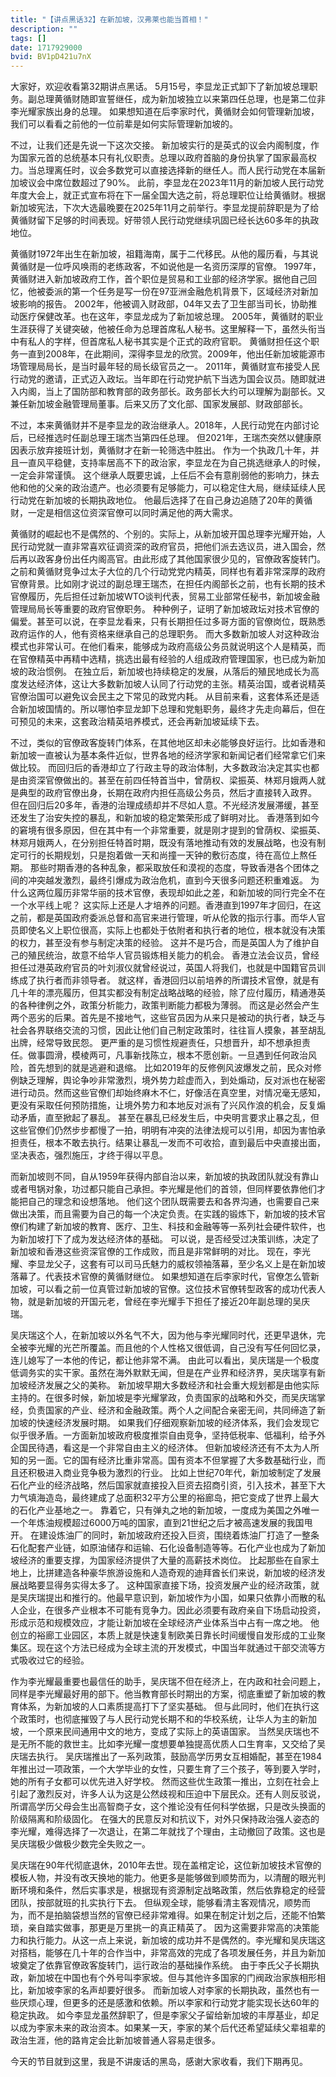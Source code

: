 ```yaml
---
title: "【讲点黑话32】在新加坡，汉弗莱也能当首相！"
description: ""
tags: []
date: 1717929000
bvid: BV1pD421u7nX
---
```

大家好，欢迎收看第32期讲点黑话。
5月15号，李显龙正式卸下了新加坡总理职务。副总理黄循财随即宣誓继任，成为新加坡独立以来第四任总理，也是第二位非李光耀家族出身的总理。
如果想知道在后李家时代，黄循财会如何管理新加坡，我们可以看看之前他的一位前辈是如何实际管理新加坡的。

不过，让我们还是先说一下这次交接。
新加坡实行的是英式的议会内阁制度，作为国家元首的总统基本只有礼仪职责。总理以政府首脑的身份执掌了国家最高权力。当总理离任时，议会多数党可以直接选择新的继任人。而人民行动党在本届新加坡议会中席位数超过了90%。
此前，李显龙在2023年11月的新加坡人民行动党年度大会上，就正式宣布将在下一届全国大选之前，将总理职位让给黄循财。根据新加坡宪法，下次大选最晚要在2025年11月之前举行。李显龙提前辞职是为了给黄循财留下足够的时间表现。好带领人民行动党继续巩固已经长达60多年的执政地位。

黄循财1972年出生在新加坡，祖籍海南，属于二代移民。从他的履历看，与其说黄循财是一位呼风唤雨的老练政客，不如说他是一名资历深厚的官僚。
1997年，黄循财进入新加坡政府工作，首个职位是贸易和工业部的经济学家。据他自己回忆，他被委派的第一个任务是写一份在97亚洲金融危机背景下，区域经济对新加坡影响的报告。
2002年，他被调入财政部，04年又去了卫生部当司长，协助推动医疗保健改革。也在这年，李显龙成为了新加坡总理。
2005年，黄循财的职业生涯获得了关键突破，他被任命为总理首席私人秘书。这里解释一下，虽然头衔当中有私人的字样，但首席私人秘书其实是个正式的政府官职。
黄循财担任这个职务一直到2008年，在此期间，深得李显龙的欣赏。2009年，他出任新加坡能源市场管理局局长，是当时最年轻的局长级官员之一。
2011年，黄循财宣布接受人民行动党的邀请，正式迈入政坛。当年即在行动党护航下当选为国会议员。随即就进入内阁，当上了国防部和教育部的政务部长。政务部长大约可以理解为副部长。又兼任新加坡金融管理局董事。后来又历了文化部、国家发展部、财政部部长。

不过，本来黄循财并不是李显龙的政治继承人。2018年，人民行动党在内部讨论后，已经推选时任副总理王瑞杰当第四任总理。
但2021年，王瑞杰突然以健康原因表示放弃接班计划，黄循财才在新一轮筛选中胜出。
作为一个执政几十年，并且一直风平稳健，支持率居高不下的政治家，李显龙在为自己挑选继承人的时候，一定会非常谨慎。
这个继承人既要忠诚，上任后不会有意削弱他的影响力，抹去他和他的父亲的政治遗产。也必须要有足够能力，可以稳定住大局，继续延续人民行动党在新加坡的长期执政地位。
他最后选择了在自己身边追随了20年的黄循财，一定是相信这位资深官僚可以同时满足他的两大需求。

黄循财的崛起也不是偶然的、个别的。实际上，从新加坡开国总理李光耀开始，人民行动党就一直非常喜欢征调资深的政府官员，把他们派去选议员，进入国会，然后再以政客身份出任内阁高官。由此形成了其他国家很少见的，官僚政客旋转门。
之前和黄循财竞争过太子大位的几个行动党党内精英，同样也有着非常深厚的政府官僚背景。比如刚才说过的副总理王瑞杰，在担任内阁部长之前，也有长期的技术官僚履历，先后担任过新加坡WTO谈判代表，贸易工业部常任秘书，新加坡金融管理局局长等重要的政府官僚职务。
种种例子，证明了新加坡政坛对技术官僚的偏爱。甚至可以说，在李显龙看来，只有长期担任过多哥方面的官僚岗位，既熟悉政府运作的人，他有资格来继承自己的总理职务。
而大多数新加坡人对这种政治模式也非常认可。在他们看来，能够成为政府高级公务员就说明这个人是精英，而在官僚精英中再精中选精，挑选出最有经验的人组成政府管理国家，也已成为新加坡的政治惯例。
在独立后，新加坡也持续稳定的发展，从落后的殖民地成长为高度发达经济体，这让大多数新加坡人认同了行动党的主张。精英治国，或者说精英官僚治国可以避免议会民主之下常见的政党内耗。
从目前来看，这套体系还是适合新加坡国情的。所以哪怕李显龙卸下总理和党魁职务，最终才先走向幕后，但在可预见的未来，这套政治精英培养模式，还会再新加坡延续下去。

不过，类似的官僚政客旋转门体系，在其他地区却未必能够良好运行。比如香港和新加坡一直被认为基本条件近似，世界各地的经济学家和新闻记者们经常拿它们来做比较。
而回归后的香港却立了行政主导的政治体制，大多数政治决定其实也都是由资深官僚做出的。甚至在前四任特首当中，曾荫权、梁振英、林郑月娥两人就是典型的政府官僚出身，长期在政府内担任高级公务员，然后才直接转入政界。
但在回归后20多年，香港的治理成绩却并不尽如人意。不光经济发展滞缓，甚至还发生了治安失控的暴乱，和新加坡的稳定繁荣形成了鲜明对比。
香港落到如今的窘境有很多原因，但在其中有一个非常重要，就是刚才提到的曾荫权、梁振英、林郑月娥两人，在分别担任特首时期，既没有落地推动有效的发展战略，也没有制定可行的长期规划，只是抱着做一天和尚撞一天钟的敷衍态度，待在高位上熬任期。
那些时期香港的各种乱象，都采取放任和漠视的态度，导致香港各个团体之间的冲突越发激烈，最终引爆成为政治危机，直到今天很多问题还积重难返。
为什么这两位履历非常华丽的技术官僚，表现却如此之差，和新加坡的同行完全不在一个水平线上呢？
这实际上还是人才培养的问题。香港直到1997年才回归，在这之前，都是英国政府委派总督和高官来进行管理，听从伦敦的指示行事。而华人官员即使名义上职位很高，实际上也都处于依附者和执行者的地位，根本就没有决策的权力，甚至没有参与制定决策的经验。
这并不是巧合，而是英国人为了维护自己的殖民统治，故意不给华人官员锻炼相关能力的机会。
香港立法会议员，曾经担任过港英政府官员的叶刘淑仪就曾经说过，英国人将我们，也就是中国籍官员训练成了执行者而非领导者。
就这样，香港回归以前培养的所谓技术官僚，就是有几十年的漂亮履历，但其实都没有制定战略战略的经验，除了应付履历，精通港英的各种律例之外，政策分析能力，政策判断能力都极为薄弱。
而这是必然会产生两个恶劣的后果。首先是不接地气，这些官员因为从来只是被动的执行者，缺乏与社会各界联络交流的习惯，因此让他们自己制定政策时，往往盲人摸象，甚至胡乱出牌，经常导致民怨。
更严重的是习惯性规避责任，只想晋升，却不想承担责任。做事圆滑，模棱两可，凡事新找陈立，根本不愿创新。一旦遇到任何政治风险，首先想到的就是逃避和退缩。
比如2019年的反修例风波爆发之前，民众对修例缺乏理解，舆论争吵非常激烈，境外势力趁虚而入，到处煽动，反对派也在秘密进行动员。然而这些官僚们却始终麻木不仁，好像活在真空里，对情况毫无感知，更没有采取任何预防措施，让境外势力和本地反对派有了兴风作浪的机会，反复煽动矛盾，直至掀起了暴乱。
甚至在暴乱已经发生后，中央明言要求止暴之乱，但这些官僚们仍然步步都慢了一拍，明明有冲突的法律法规可以引用，却因为害怕承担责任，根本不敢去执行。结果让暴乱一发而不可收拾，直到最后中央直接出面，坚决表态，强烈施压，才终于得以平息。

而新加坡则不同，自从1959年获得内部自治以来，新加坡的执政团队就没有靠山或者甩锅对象，功过都只能自己承担。李光耀是他们的首领，但同样要依靠他们才能把自己的理念和设想落地。
他们这个团队既需要去和各界沟通，也需要自己来做出决策，而且需要为自己的每一个决定负责。在实践的锻炼下，新加坡的技术官僚们构建了新加坡的教育、医疗、卫生、科技和金融等等一系列社会硬件软件，也为新加坡打下了成为发达经济体的基础。
可以说，是否经受过决策训练，决定了新加坡和香港这些资深官僚的工作成败，而且是非常鲜明的对比。
现在，李光耀、李显龙父子，这套有可以司马氏魅力的威权领袖落幕，至少名义上是在新加坡落幕了。代表技术官僚的黄循财继位。
如果想知道在后李家时代，官僚怎么管新加坡，可以看之前一位真管过新加坡的官僚。这位技术官僚转型政客的成功代表人物，就是新加坡的开国元老，曾经在李光耀手下担任了接近20年副总理的吴庆瑞。

吴庆瑞这个人，在新加坡以外名气不大，因为他与李光耀同时代，还更早退休，完全被李光耀的光芒所覆盖。而且他的个人性格又很低调，自己没有写任何回忆录，连儿媳写了一本他的传记，都让他非常不满。
由此可以看出，吴庆瑞是一个极度低调务实的实干家。虽然在海外默默无闻，但是在产业界和经济界，吴庆瑞享有新加坡经济发展之父的美称。
新加坡早期大多数经济和社会重大规划都是由他实际主持的。在很多时候，新加坡是李光耀掌政，负责国家的战略和外交，而吴庆瑞掌经，负责国家的产业、经济和金融政策。两个人之间配合亲密无间，共同缔造了新加坡的快速经济发展时期。
如果我们仔细观察新加坡的经济体系，我们会发现它似乎很矛盾。一方面新加坡政府极度推崇自由竞争，坚持低税率、低福利，给予外企国民待遇，看这是一个非常自由主义的经济体。
但新加坡经济还有不太为人所知的另一面。它的国有经济比重非常高。国有资本不但掌握了大多数基础行业，而且还积极进入商业竞争极为激烈的行业。
比如上世纪70年代，新加坡制定了发展石化产业的经济战略，然后国家就直接投入巨资去招商引资，引入技术，甚至下大力气填海造岛，最终建成了总面积32平方公里的裕廊岛，把它变成了世界上最大的石化产业基地之一。
靠着它，只有弹丸之地的新加坡，一度成为美国之外唯一一个年炼油规模超过6000万吨的国家，直到21世纪之后才被高速发展的我国甩开。
在建设炼油厂的同时，新加坡政府还投入巨资，围绕着炼油厂打造了一整条石化配套产业链，如原油储存和运输、石化设备制造等等。石化产业也成为了新加坡经济的重要支撑，为国家经济提供了大量的高薪技术岗位。
比起那些在自家土地上，比拼建造各种豪华旅游设施和人造奇观的迪拜酋长们来说，新加坡的经济发展战略要显得务实得太多了。
这种国家直接下场，投资发展产业的经济政策，就是吴庆瑞提出和推行的。他最早意识到，新加坡作为小国，如果只依靠小而散的私人企业，在很多产业根本不可能有竞争力。因此必须要有政府亲自下场启动投资，形成示范和规模效应，才能让新加坡在全球经济产业体系当中占有一席之地。
他创立的裕廊工业园区，本质上就是快速复制欧美日靠长时间缓慢自发形成的工业聚集区。现在这个方法已经成为全球主流的开发模式，中国当年就通过干部交流等方式吸收过它的经验。

作为李光耀最重要也最信任的助手，吴庆瑞不但在经济上，在内政和社会问题上，同样是李光耀最好用的部下。他当教育部长时期出的方案，彻底重塑了新加坡的教育体系，为新加坡的人口素质提高打下了坚实基础。
但与此同时，他们在执行这个政策时，也彻底摧毁了与人民行动党长期不和的华校系统，让华人为主的新加坡，一个原来民间通用中文的地方，变成了实际上的英语国家。
当然吴庆瑞也不是无所不能的救世主。比如李光耀一度想要单独提高优质人口生育率，又交给了吴庆瑞去执行。
吴庆瑞推出了一系列政策，鼓励高学历男女互相婚配，甚至在1984年推出过一项政策，一个大学毕业的女性，只要生育了三个孩子，等到要入学时，她的所有子女都可以优先进入好学校。
然而这些优生政策一推出，立刻在社会上引起了激烈反对，许多人认为这是公然歧视和压迫中下层民众。还有人则反驳说，所谓高学历父母会生出高智商子女，这个推论没有任何科学依据，只是改头换面的阶级隔离和阶级固化。
在强大的民意反对和抗议下，对外只保持政治强人姿态的李光耀，难得选择了一次退让，在第二年就找了个理由，主动撤回了政策。这也是吴庆瑞极少做极少数完全失败之一。

吴庆瑞在90年代彻底退休，2010年去世。现在盖棺定论，这位新加坡技术官僚的模板人物，并没有改天换地的能力。他更多是能够做到顺势而为，以清醒的眼光判断环境和条件，然后实事求是，根据现有资源制定战略政策，然后依靠稳定的经营团队，按部就班的扎实执行下去。
但纵观全球，能够看清主客观情况，顺势而为，而不是拍脑袋想当然的官僚已经非常难得。如果在制定计划之后，还能不怕繁琐，亲自踏实做事，那更是万里挑一的真正精英了。
因为这需要非常高的决策能力和执行能力。从这一点上来说，新加坡的成功并不是偶然的。李光耀和吴庆瑞这对搭档，能够在几十年的合作当中，非常高效的完成了各项发展任务，并且为新加坡奠定了依靠官僚政客旋转门，运行政治的基础操作系统。
由于李氏父子长期执政，新加坡在中国也有个外号叫李家坡。但与其他许多国家的门阀政治家族相形相比，新加坡李家的名声却要好很多。
而新加坡人对李家的长期执政，虽然也有一些厌烦心理，但更多的还是感激和依赖。所以李家和行动党才能实现长达60年的稳定执政。
如今李显龙虽然辞职了，但是李家父子留给新加坡的丰厚基业，却足以成为李家未来的政治资本。如果某一天，李家的某个后代还希望延续父辈祖辈的政治生涯，他的路肯定会比新加坡普通人容易走很多。

今天的节目就到这里，我是不讲废话的黑岛，感谢大家收看，我们下期再见。


